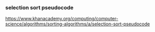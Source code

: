### selection sort pseudocode

https://www.khanacademy.org/computing/computer-science/algorithms/sorting-algorithms/a/selection-sort-pseudocode